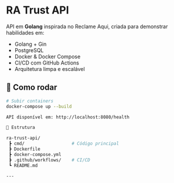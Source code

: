 # RA Trust API

API em **Golang** inspirada no Reclame Aqui, criada para demonstrar habilidades em:
- Golang + Gin
- PostgreSQL
- Docker & Docker Compose
- CI/CD com GitHub Actions
- Arquitetura limpa e escalável

## 📌 Como rodar
```bash
# Subir containers
docker-compose up --build

API disponível em: http://localhost:8080/health

📂 Estrutura

ra-trust-api/
 ┣ cmd/                  # Código principal
 ┣ Dockerfile
 ┣ docker-compose.yml
 ┣ .github/workflows/    # CI/CD
 ┗ README.md

---
